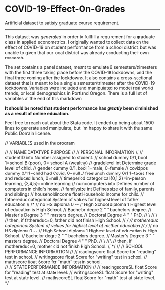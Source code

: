 # COVID-19-Effect-On-Grades
Artificial dataset to satisfy graduate course requirement. 


---

This dataset was *generated* in order to fullfill a requirement for a graduate class in applied econometrics. I originally wanted to collect data on the effect of COVID-19 on student performance from a school district, but was unable to given that our local district was already conducting their own research. 

The set contains a panel dataset, meant to emulate 6 semesters/trimesters with the first three taking place before the COVID-19 lockdowns, and the final three coming after the lockdowns. It also contains a cross-sectional dataset that is meant to be a single semester/trimester after the COVID-19 lockdowns. Variables were included and manipulated to model real world trends, or local demographics in Portland Oregon. There is a full list of variables at the end of this markdown.

**It should be noted that student performance has *greatly* been diminished as a result of online education.**

Feel free to reach out about the Stata code. It ended up being about 1500 lines to generate and manipulate, but I'm happy to share it with the same Public Domain license. 


// VARIABLES used in the program 

//
// NAME 			DATATYPE 					PURPOSE
//
// PERSONAL INFORMATION
//
// studentID		into					        Number assigned to student. 
// school			dummy 0/1, bool			1=school B (poor), 0= school A (wealthy)
// gradelevel		int						Determine grade level of child.
// gender			dummy 0/1, bool   		        1=male, 0=female
// covidpos		dummy 0/1				1=child had Covid, 0=null
// freelunch		dummy 0/1				1=takes free and reduced lunch, 0=null
// timeperiod		categorical				{0,1,2}=in-person learning, {3,4,5}=online learning
// numcomputers	into					        Defines number of computers in child's home.
// familysize 		int						Defines size of family, parents and siblings
// householdincome	float				Household income for child.
// fathereduc 		categorical 			        System of values for highest level of father education
//			/*
//			no HS diploma 		0			--
//			High School diploma      1			Highest level of education is High School.
//			Bachelor degre  	        2			" " bachelors degree.
//			Master's Degree		3			" " masters degree.
//			Doctoral Degree		4			" " PhD. 
//			\\
//			\\
//			then, if fathereduc=0, father did not finish High School.
//			*/
// mothereduc 		categorical 			System of values for highest level of mother education
//			/*
//			no HS diploma 		0			--
//			High School diploma      1			Highest level of education is High School.
//			Bachelor degre  	        2			" " bachelors degree.
//			Master's Degree		3			" " masters degree.
//			Doctoral Degree		4			" " PhD. 
//			\\
//			\\
//			then, if mothereduc=0, mother did not finish High School.
//			*/
//
// SCHOOL PERFORMANCE INFORMATION
//
// readingscore	    	float				Score for "reading" test in school.
// writingscore 		float				Score for "writing" test in school.
// mathscore			float 				Score for "math" test in school.		
// 
// STATE PERFORMANCE INFORMATION
//
// readingscoreSL		float 				Score for "reading" test at state level. 
// writingscoreSL 		float				Score for "writing" test at state level.
// mathscoreSL		float				Score for "math" test at state level.
*/ 
